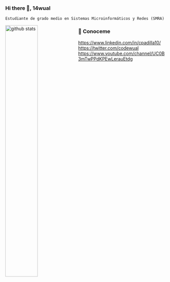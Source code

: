 ### Hi there 👋, 14wual 
```
Estudiante de grado medio en Sistemas Microinformáticos y Redes (SMRA)
```
<img src="https://github-readme-stats.vercel.app/api?username=14wual&show_icons=true&theme=gotham" alt="github stats" width="45%" align="left"/>


<div>
  <h3>🚀 Conoceme </h3>

https://www.linkedin.com/in/cpadilla10/ <br>
https://twitter.com/codewual <br>
https://www.youtube.com/channel/UC0B3mTwPPdKPEwLerauEtdg <br>
</div>

<!--
**14wual/14wual** is a ✨ _special_ ✨ repository because its `README.md` (this file) appears on your GitHub profile.

Here are some ideas to get you started:

- 🔭 I’m currently working on ...
- 🌱 I’m currently learning ...
- 👯 I’m looking to collaborate on ...
- 🤔 I’m looking for help with ...
- 💬 Ask me about ...
- 📫 How to reach me: ...
- 😄 Pronouns: ...
- ⚡ Fun fact: ...
-->
